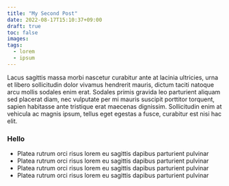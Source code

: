 ```yaml
---
title: "My Second Post"
date: 2022-08-17T15:10:37+09:00
draft: true
toc: false
images:
tags:
  - lorem
  - ipsum
---
```


Lacus sagittis massa morbi nascetur curabitur ante at lacinia ultricies, urna et libero sollicitudin dolor vivamus hendrerit mauris, dictum taciti natoque arcu mollis sodales enim erat. Sodales primis gravida leo parturient aliquam sed placerat diam, nec vulputate per mi mauris suscipit porttitor torquent, sapien habitasse ante tristique erat maecenas dignissim. Sollicitudin enim at vehicula ac magnis ipsum, tellus eget egestas a fusce, curabitur est nisi hac elit.

### Hello

- Platea rutrum orci risus lorem eu sagittis dapibus parturient pulvinar
- Platea rutrum orci risus lorem eu sagittis dapibus parturient pulvinar
- Platea rutrum orci risus lorem eu sagittis dapibus parturient pulvinar
- Platea rutrum orci risus lorem eu sagittis dapibus parturient pulvinar
